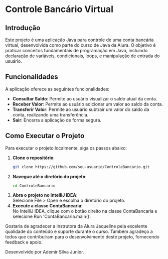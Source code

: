 # Controle Bancário Virtual

## Introdução

Este projeto é uma aplicação Java para controle de uma conta bancária virtual, desenvolvida como parte do curso de Java da Alura. O objetivo é praticar conceitos fundamentais de programação em Java, incluindo declaração de variáveis, condicionais, loops, e manipulação de entrada do usuário.

## Funcionalidades

A aplicação oferece as seguintes funcionalidades:

- **Consultar Saldo**: Permite ao usuário visualizar o saldo atual da conta.
- **Receber Valor**: Permite ao usuário adicionar um valor ao saldo da conta.
- **Transferir Valor**: Permite ao usuário subtrair um valor do saldo da conta, realizando uma transferência.
- **Sair**: Encerra a aplicação de forma segura.

## Como Executar o Projeto

Para executar o projeto localmente, siga os passos abaixo:

1. **Clone o repositório**:
   ```sh
   git clone https://github.com/seu-usuario/ControleBancario.git
2. **Navegue até o diretório do projeto**:
   ```sh
   cd ControleBancario
3. **Abra o projeto no IntelliJ IDEA**:  
Selecione File > Open e escolha o diretório do projeto.
4. **Execute a classe ContaBancaria**:  
No IntelliJ IDEA, clique com o botão direito na classe ContaBancaria e selecione Run 'ContaBancaria.main()'.

Gostaria de agradecer a instrutora da Alura Jaqueline pela excelente qualidade do conteúdo e suporte durante o curso. Também agradeço a todos que contribuíram para o desenvolvimento deste projeto, fornecendo feedback e apoio.

Desenvolvido por Ademir Silva Junior.
